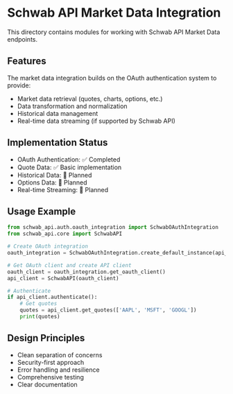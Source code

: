 # Schwab API Market Data Integration

This directory contains modules for working with Schwab API Market Data endpoints.

## Features

The market data integration builds on the OAuth authentication system to provide:

- Market data retrieval (quotes, charts, options, etc.)
- Data transformation and normalization
- Historical data management
- Real-time data streaming (if supported by Schwab API)

## Implementation Status

- OAuth Authentication: ✅ Completed
- Quote Data: ✅ Basic implementation
- Historical Data: 🚧 Planned
- Options Data: 🚧 Planned
- Real-time Streaming: 🚧 Planned

## Usage Example

```python
from schwab_api.auth.oauth_integration import SchwabOAuthIntegration
from schwab_api.core import SchwabAPI

# Create OAuth integration
oauth_integration = SchwabOAuthIntegration.create_default_instance(api_type='market_data')

# Get OAuth client and create API client
oauth_client = oauth_integration.get_oauth_client()
api_client = SchwabAPI(oauth_client)

# Authenticate
if api_client.authenticate():
    # Get quotes
    quotes = api_client.get_quotes(['AAPL', 'MSFT', 'GOOGL'])
    print(quotes)
```

## Design Principles

- Clean separation of concerns
- Security-first approach
- Error handling and resilience
- Comprehensive testing
- Clear documentation